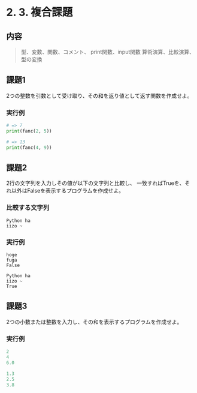 # 2. 3. 複合課題　
## 内容
> 型、変数、関数、コメント、
print関数、input関数
算術演算、比較演算、型の変換

## 課題1
2つの整数を引数として受け取り、その和を返り値として返す関数を作成せよ。

### 実行例
```py
# => 7
print(fanc(2, 5))

# => 13
print(fanc(4, 9))
```

## 課題2
2行の文字列を入力しその値が以下の文字列と比較し、
一致すればTrueを、それ以外はFalseを表示するプログラムを作成せよ。

### 比較する文字列
```
Python ha
iizo ~
```

### 実行例
```
hoge
fuga
False
```

```
Python ha
iizo ~
True
```

## 課題3
2つの小数または整数を入力し、その和を表示するプログラムを作成せよ。

### 実行例
```py
2
4
6.0
```

```py
1.3
2.5
3.8
```
